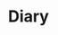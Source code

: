 ---
layout: list
type: category
title: Diary
slug: diary
sidebar: true
order: 4
description: >
  Memorable days and thoughts
---